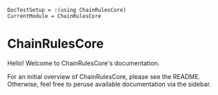 ```@meta
DocTestSetup = :(using ChainRulesCore)
CurrentModule = ChainRulesCore
```

# ChainRulesCore

Hello! Welcome to ChainRulesCore's documentation.

For an initial overview of ChainRulesCore, please see the README. Otherwise, feel free to peruse available documentation via the sidebar.
